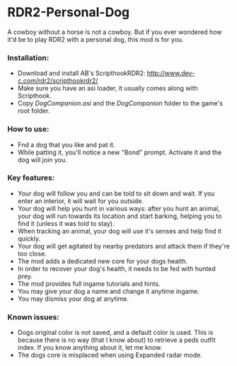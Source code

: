 # RDR2-Personal-Dog
A cowboy without a horse is not a cowboy. But if you ever wondered how it'd be to play RDR2 with a personal dog, this mod is for you.

### Installation:
- Download and install AB's ScripthookRDR2: http://www.dev-c.com/rdr2/scripthookrdr2/
- Make sure you have an asi loader, it usually comes along with Scripthook.
- Copy *DogCompanion.asi* and the *DogCompanion* folder to the game's root folder.

### How to use:
- Fnd a dog that you like and pat it.
- While patting it, you'll notice a new "Bond" prompt. Activate it and the dog will join you.

### Key features:
- Your dog will follow you and can be told to sit down and wait. If you enter an interior, it will wait for you outside.
- Your dog will help you hunt in various ways: after you hunt an animal, your dog will run towards its location and start barking, helping you to find it (unless it was told to stay).
- When tracking an animal, your dog will use it's senses and help find it quickly.
- Your dog will get agitated by nearby predators and attack them if they're too close.
- The mod adds a dedicated new core for your dogs health.
- In order to recover your dog's health, it needs to be fed with hunted prey.
- The mod provides full ingame tutorials and hints.
- You may give your dog a name and change it anytime ingame.
- You may dismiss your dog at anytime.

### Known issues:
- Dogs original color is not saved, and a default color is used.  This is because there is no way (that I know about) to retrieve a peds outfit index. If you know anything about it, let me know.
- The dogs core is misplaced when using Expanded radar mode.